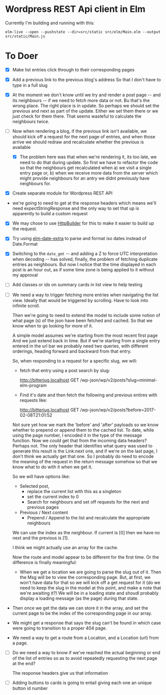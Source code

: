 Wordpress REST Api client in Elm
=================================

Currently I'm building and running with this:

```
elm-live --open --pushstate --dir=src/static src/elm/Main.elm --output src/static/Main.js
```
To Doer
=======

- [x] Make list entries click through to their corresponding pages

- [x] Add a previous link to the previous blog's address
  So that I don't have to type in a full slug

- [x] At the moment we don't know until we try and render a post page -- and
  its neighbours -- if we need to fetch more data or not. Bu that's the wrong
  place. The right place is in update. So perhaps we should set the previous
  and next as part of the update. Either we set them there or we just check for
  them there. That seems wasteful to calculate the neighbours twice.

- [ ] Now when rendering a blog, if the previous link isn't available, we should
  kick off a request for the next page of entries, and when those arrive we should
  redraw and recalculate whether the previous is available

  - [x] The problem here was that when we're rendering it, its too late, we
    need to do that during update. So first we have to refactor the code
    so that the neighbours get recalculated  when a) we visit a single entry
    page or, b) when we receive more data from the server which might provide
    neighbours for an antry we didnt previously have neighbours for.


- [x] Create separate module for Wordpress REST API

- we're going to need to get at the response headers which means we'll need
  expectStringResponse and the only way to set that up is apparently to 
  build a custom request

- [x]  We may chose to use
   [HttpBuilder](http://package.elm-lang.org/packages/lukewestby/elm-http-builder/5.0.0/HttpBuilder)
   for this to make it easier to build up the request.
- [x] Try using [elm-date-extra](http://package.elm-lang.org/packages/justinmimbs/elm-date-extra/2.0.1/Date-Extra#fromIsoString) to parse and format iso dates instead of Date.Format

- [x] Switching to the `date_gmt` -- and adding a Z to force UTC interpretation
when decoding -- has solved, finally, the problem of fetching duplicate
entries as neighbours. But now I notice that the time displayed in each
post is an hour out, as if some time zone is being applied to it without
my approval

- [ ] Add classes or ids on summary cards in list view to help testing

- [ ] We need a way to trigger fetching more entries when navigating the 
list view. Ideally that would be triggered by scrolling. Have to look into 
infinite scroll.

  Then we're going to need to extend the model to include some notion of what
  page (s) of the json have been fetched and cached. So that we know when to go
  looking for more of it. 

  A simple model assumes we're starting from the most recent first page And we
  just extend back in time.  But if we're starting from a single entry entered
  in the url bar we probably need two queries, with different orderings,
  heading forward and backward from that entry.

  So, when responding to a request for a specific slug, we will:

  - fetch that entry using a post search by slug:

      http://bitterjug.localhost
      GET /wp-json/wp/v2/posts?slug=minimal-elm-program

  - Find it's date and then fetch the following and previous entires
  with requests like:

      http://bitterjug.localhost
      GET /wp-json/wp/v2/posts?before=2017-02-08T21:01:52

  Not sure yet how we mark the 'before' and 'after' payloads so we know whether
  to prepend or append them to the cached list. To date, while using the page
  number, I encoded it in the type of the message function. Now we _could_ get
  that from the incoming data headers? Perhaps not. The only header that
  identifies what query was used to generate this result is the Link:next one,
  and if we're on the last page, I don't think we actually get that one.  So I
  probably do need to encode the meaning of the request in the return message
  somehow so that we know what to do with it when we get it.

  So we will have options like:
  - Selected post, 
    - replace the current list with this as a singleton
    - set the current index to 0
    - Search for neighbours and set off requests for the next and previous
      pages
  - Previous / Next content
    - Prepend / Append to the list and recalculate the appropriate neighbours

  We can use the index as the neighbour. If current is [0] then we have
  no next and the previous is [1]. 

  I think we might actually use an array for the cache.

  Now the route and model appear to be different for the first time. Or the
  difference is finally meaningful:

  - When we get a location we are going to parse the slug out of it.  Then the
    Msg will be to view the corresponding page.  But, at first, we won't have
    data for that so we will kick off a get request for it (do we need to keep
    the slug in the model at this point, and make a note that we're awaiting
    it?) We will be in a loading state and shoudl probably display a loading
    message (as the page) during that state.

 - Then once we get the data we can store it in the array, and set the current
   page to be the index of the corresponding page in our array.

 - We might get a response that says the slug can't be found in which case were
   going to transition to a proper 404 page.

 - We need a way to get a route from a Location, and a Location (url) from 
   a page.


- [ ] Do we need a way to know if we've reached the actual beginning or end of the 
  list of entries so as to avoid repeatedly requesting the next page at the end?

  The response headers give us that information 

- [ ] Adding buttons to cards is going to entail giving each one an unique button id number

